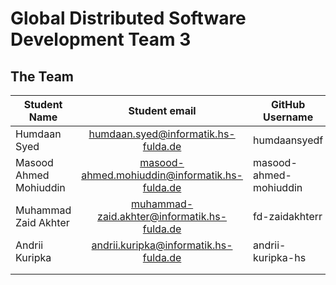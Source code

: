 # Global Distributed Software Development Team 3
## The Team

| Student Name |            Student email            | GitHub Username |
|--------------|:-----------------------------------:|-----------------|
| Humdaan Syed | humdaan.syed@informatik.hs-fulda.de | humdaansyedf    |
| Masood Ahmed Mohiuddin | masood-ahmed.mohiuddin@informatik.hs-fulda.de |masood-ahmed-mohiuddin |
| Muhammad Zaid Akhter | muhammad-zaid.akhter@informatik.hs-fulda.de | fd-zaidakhterr |
| Andrii Kuripka | andrii.kuripka@informatik.hs-fulda.de| andrii-kuripka-hs |
|              |                                     |                 |
|              |                                     |                 |
